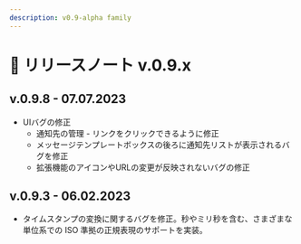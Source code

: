```yaml
---
description: v0.9-alpha family
---
```


# 🔖 リリースノート v.0.9.x

## v.0.9.8 - 07.07.2023

* UIバグの修正
  * 通知先の管理 - リンクをクリックできるように修正
  * メッセージテンプレートボックスの後ろに通知先リストが表示されるバグを修正
  * 拡張機能のアイコンやURLの変更が反映されないバグの修正

## v.0.9.3 - 06.02.2023

* タイムスタンプの変換に関するバグを修正。秒やミリ秒を含む、さまざまな単位系での ISO 準拠の正規表現のサポートを実装。
